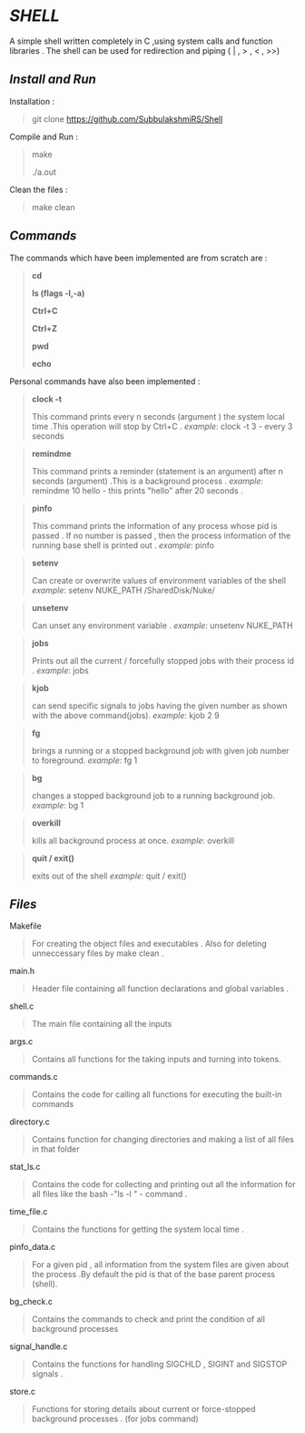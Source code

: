 # *SHELL*
A simple shell written completely in C ,using system calls and function libraries . The shell can be used for redirection and piping ( | , > , < , >>)

## *Install and Run*
Installation :
> git clone https://github.com/SubbulakshmiRS/Shell

Compile and Run :
> make
> 
> ./a.out

Clean the files :
> make clean


## *Commands*
The commands which have been implemented are from scratch are :
> **cd** 
> 
> **ls (flags -l,-a)**
> 
> **Ctrl+C**
> 
> **Ctrl+Z**
> 
> **pwd**
> 
> **echo** 

Personal commands have also been implemented :
> **clock -t** 
>
> This command prints every n seconds (argument ) the system local time .This operation will stop by Ctrl+C .
> *example*: clock -t 3 - every 3 seconds

> **remindme** 
>
> This command prints a reminder (statement is an argument) after n seconds (argument) .This is a background process .
> *example*: remindme 10 hello - this prints "hello" after 20 seconds .

> **pinfo**
>
> This command prints the information of any process whose pid is passed . If no number is passed , then the process information of the running base shell is printed out .
> *example*: pinfo 

> **setenv** 
>
> Can create or overwrite values of environment variables of the shell
> *example*: setenv NUKE_PATH /SharedDisk/Nuke/

> **unsetenv** 
>
> Can unset any environment variable .
> *example*: unsetenv NUKE_PATH

> **jobs** 
>
> Prints out all the current / forcefully stopped jobs with their process id .
> *example*: jobs 

> **kjob** 
>
> can send specific signals to jobs having the given number as shown with the above command(jobs).
> *example*: kjob 2 9

> **fg** 
>
> brings a running or a stopped background job with given job
number to foreground.
> *example*: fg 1

> **bg** 
>
> changes a stopped background job to a running background
job.
> *example*: bg 1

> **overkill** 
>
> kills all background process at once.
> *example*: overkill

> **quit / exit()** 
>
> exits out of the shell
> *example*: quit / exit()


## *Files*
Makefile
> For creating the object files and executables . Also for deleting unneccessary files by make clean .

main.h
>Header file containing all function declarations and global variables .

shell.c
>The main file containing all the inputs 

args.c
>Contains all functions for the taking inputs and turning into tokens.

commands.c
>Contains the code for calling all functions for executing the built-in commands 

directory.c
>Contains function for changing directories and making a list of all files in that folder 

stat_ls.c 
>Contains the code for collecting and printing out all the information for all files like the bash -"ls -l " - command .

time_file.c
>Contains the functions for getting the system local time .

pinfo_data.c
>For a given pid , all information from the system files are given about the process .By default the pid is that of the base parent process (shell).

bg_check.c
>Contains the commands to check and print the condition of all background processes

signal_handle.c
>Contains the functions for handling SIGCHLD , SIGINT and SIGSTOP signals .

store.c
>Functions for storing details about current or force-stopped background processes . (for jobs command)


